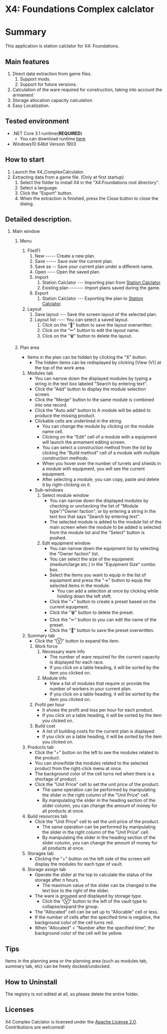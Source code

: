 # X4: Foundations Complex calclator

# Summary
This application is station calclator for X4: Foundations.

## Main features
1. Direct data extraction from game files.
    1. Support mods.
    1. Support for future versions.
1. Calculation of the ware required for construction, taking into account the armament
1. Storage allocation capacity calculation
1. Easy Localization.


## Tested environment
- .NET Core 3.1 runtime(**REQUIRED**)
    - You can download runtime [here](https://dotnet.microsoft.com/download/dotnet-core/current/runtime)
- Windows10 64bit Version 1903


## How to start
1. Launch the X4_ComplexCalculator.
1. Extracting data from a game file. (Only at first startup)
    1. Select the folder to install X4 in the "X4:Foundations root directory".
    1. Select a language.
    1. Click the "Export" button.
    1. When the extraction is finished, press the Close button to close the dialog.

## Detailed description.
1. Main window
    1. Menu
        1. File(F)
            1. New ----- Create a new plan.
            1. Save ----- Save over the current plan.
            1. Save as -- Save your current plan under a different name.
            1. Open ---- Open the saved plan.
            1. Import
                1. Station Calclator --- Importing plan from [Station Calclator](http://www.x4-game.com/#/station-calculator).
                1. Existing plan ------- Import plans saved during the game.
            1. Export
                1. Station Calclator --- Exporting the plan to [Station Calclator](http://www.x4-game.com/#/station-calculator).
        1. Layout
            1. Save layout --- Save the screen layout of the selected plan.
            1. Layout list ---- You can select a saved layout.
                1. Click on the "💾" button to save the layout overwritten.
                1. Click on the "✏" button to edit the layout name.
                1. Click on the "🗑" button to delete the layout.

    1. Plan area
        - Items in the plan can be hidden by clicking the "X" button.
            - The hidden items can be redisplayed by clicking [View (V)] at the top of the work area.
        1. Modules tab
            - You can narrow down the displayed modules by typing a string in the text box labeled "Search by entering text".
            - Click the "Add" button to display the module selection screen.
            - Click the "Merge" button to the same module is combined into one record.
            - Click the "Auto add" button to A module will be added to produce the missing product.
            - Clickable cells are underlined in the string.
                - You can change the module by clicking on the module name cell.
                - Clicking on the "Edit" cell of a module with a equipment will launch the armament editing screen.
                - You can select a construction method from the list by clicking the "Build method" cell of a module with multiple construction methods.
                - When you hover over the number of turrets and shields in a module with equipment, you will see the current equipment.
                - After selecting a module, you can copy, paste and delete it by right-clicking on it.
            - Sub-windows
                1. Select module window
                    - You can narrow down the displayed modules by checking or unchecking the list of "Module type"/"Owner faction", or by entering a string in the text box that says "Search by entering text".
                    - The selected module is added to the module list of the main screen when the module to be added is selected from the module list and the "Select" button is pushed.
                1. Edit equipment window
                    - You can narrow down the equipment list by selecting the "Owner faction" list.
                    - You can select the size of the equipment (medium/large etc.) in the "Equipment Size" combo box.
                    - Select the items you want to equip in the list of equipment and press the "→" button to equip the selected items in the module.
                        - You can add a selection at once by clicking while holding down the left shift.
                    - Click the "+" button to create a preset based on the current equipment.
                    - Click the "🗑" button to delete the preset.
                    - Click the "✏" button to you can edit the name of the preset.
                    - Click the "💾" button to save the preset overwritten.
        1. Summary tab
            - Click the "Ⓥ" button to expand the item.
            1. Work force
                1. Necessary ware info
                    - The number of ware required for the current capacity is displayed for each race.
                    - If you click on a table heading, it will be sorted by the item you clicked on.
                1. Module info
                    - View a list of modules that require or provide the number of workers in your current plan.
                    - If you click on a table heading, it will be sorted by the item you clicked on.
            1. Profit per hour
                - It shows the profit and loss per hour for each product.
                - If you click on a table heading, it will be sorted by the item you clicked on.
            1. Build cost
                - A list of building costs for the current plan is displayed.
                - If you click on a table heading, it will be sorted by the item you clicked on.
        1. Products tab
            - Click the "+" button on the left to see the modules related to the product.
            - You can show/hide the modules related to the selected product from the right-click menu at once.
            - The background color of the cell turns red when there is a shortage of product.
            - Click the "Unit Price" cell to set the unit price of the product.
                - The same operation can be performed by manipulating the slider in the right column of the "Unit Price" cell.
                - By manipulating the slider in the heading section of the slider column, you can change the amount of money for all products at once.
        1. Build resources tab
            - Click the "Unit Price" cell to set the unit price of the product.
                - The same operation can be performed by manipulating the slider in the right column of the "Unit Price" cell.
                - By manipulating the slider in the heading section of the slider column, you can change the amount of money for all products at once.
        1. Storages tab
            - Clicking the "+" button on the left side of the screen will display the modules for each type of vault.
        1. Storage assign tab
            - Operate the slider at the top to calculate the status of the storage after n hours.
                - The maximum value of the slider can be changed in the text box to the right of the slider.
            - The ware is grouped and displayed by storage type.
                - Click the "Ⓥ" button to the left of the vault type to collapse/expand the group.
            -  The "Allocated" cell can be set up to "Allocable" cell or less.
            - If the number of cells after the specified time is negative, the background color of the cell turns red.
            - When "Allocated" < "Number after the specified time", the background color of the cell will be yellow.

## Tips
Items in the planning area or the planning area (such as modules tab, summary tab, etc) can be freely docked/undocked.

## How to Uninstall
The registry is not edited at all, so please delete the entire folder.

## Licenses
X4 Complex Calclator is licensed under the [Apache License 2.0](https://github.com/Ocelot1210/X4_ComplexCalculator/blob/master/LICENSE). Contributions are welcomed!